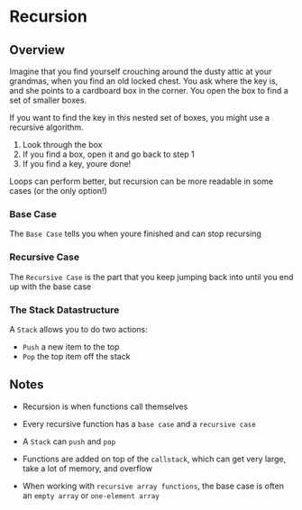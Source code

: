 # Recursion

## Overview
Imagine that you find yourself crouching around the dusty attic at your grandmas, when you find an old locked chest.
You ask where the key is, and she points to a cardboard box in the corner. You open the box to find a set of smaller boxes.

If you want to find the key in this nested set of boxes, you might use a recursive algorithm.
1. Look through the box
2. If you find a box, open it and go back to step 1
3. If you find a key, youre done!

Loops can perform better, but recursion can be more readable in some cases (or the only option!)

### Base Case
The `Base Case` tells you when youre finished and can stop recursing 

### Recursive Case
The `Recursive Case` is the part that you keep jumping back into until you end up with the base case


### The Stack Datastructure
A `Stack` allows you to do two actions:
- `Push` a new item to the top
- `Pop` the top item off the stack


## Notes
- Recursion is when functions call themselves

- Every recursive function has a `base case` and a `recursive case`

- A `Stack` can `push` and `pop`

- Functions are added on top of the `callstack`, which can get very large, take a lot of memory, and overflow

- When working with `recursive array functions`, the base case is often an `empty array` or `one-element array`
